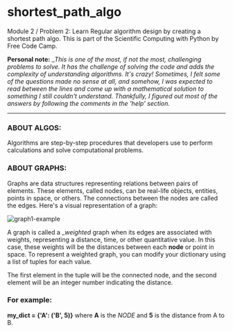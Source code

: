 # shortest_path_algo
Module 2 / Problem 2: Learn Regular algorithm design by creating a shortest path algo. This is part of the Scientific Computing with Python by Free Code Camp.

**Personal note:** __This is one of the most, if not the most, challenging problems to solve. It has the challenge of solving the code and adds the complexity of understanding algorithms. It's crazy! Sometimes, I felt some of the questions made no sense at all, and somehow, I was expected to read between the lines and come up with a mathematical solution to something I still couldn't understand. Thankfully, I figured out most of the answers by following the comments in the 'help' section._ 


----
### ABOUT ALGOS: 
Algorithms are step-by-step procedures that developers use to perform calculations and solve computational problems.

### ABOUT GRAPHS: 
Graphs are data structures representing relations between pairs of elements. These elements, called nodes, can be real-life objects, entities, points in space, or others. The connections between the nodes are called the edges.
Here's a visual representation of a graph:


![graph1-example](https://github.com/user-attachments/assets/3e26a2a0-ef52-49ea-900d-4b1e857b3cdf)

A graph is called a __weighted_ graph when its edges are associated with weights, representing a distance, time, or other quantitative value.
In this case, these weights will be the distances between each **node** or point in space. To represent a weighted graph, you can modify your dictionary using a list of tuples for each value.

The first element in the tuple will be the connected node, and the second element will be an integer number indicating the distance.

### For example: 
**my_dict = {'A': ('B', 5)}**   where **A** is the _NODE_ and **5** is the distance from A to B.

